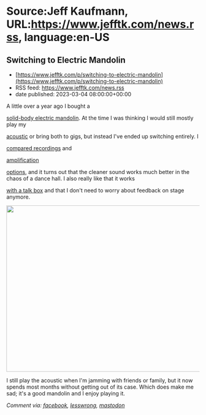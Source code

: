 # Source:Jeff Kaufmann, URL:https://www.jefftk.com/news.rss, language:en-US

## Switching to Electric Mandolin
 - [https://www.jefftk.com/p/switching-to-electric-mandolin](https://www.jefftk.com/p/switching-to-electric-mandolin)
 - RSS feed: https://www.jefftk.com/news.rss
 - date published: 2023-03-04 08:00:00+00:00

<p><span>

A little over a year ago I bought a </span>

<a href="https://goldtonemusicgroup.com/goldtone/instruments/gme-4">solid-body
electric mandolin</a>.  At the time I was thinking I would still
mostly play my 

<a href="https://www.jefftk.com/p/new-mandolin">acoustic</a> or bring both to
gigs, but instead I've ended up switching entirely.  I 

<a href="https://www.jefftk.com/p/acoustic-vs-electric-mandolin">compared recordings</a> and 

<a href="https://www.jefftk.com/p/microphone-on-electric-mandolin">amplification</a> 

<a href="https://www.jefftk.com/p/microphone-on-electric-mandolin-ii">options</a>, and it turns
out that the cleaner sound works much better in the chaos of a dance
hall.  I also really like that it works 

<a href="https://www.jefftk.com/p/playing-with-a-talk-box">with a talk box</a> and that I don't
need to worry about feedback on stage anymore.



<p>

<a href="https://www.jefftk.com/anna-playing-electric-mandolin-big.jpg"><img class="mobile-fullwidth" height="434" src="https://www.jefftk.com/anna-playing-electric-mandolin.jpg" width="550" /><div class="image-vertical-spacer"></div></a>

</p>

<p>

I still play the acoustic when I'm jamming with friends or family, but
it now spends most months without getting out of its case.  Which does
make me sad; it's a good mandolin and I enjoy playing it.

  </p>

<p><i>Comment via: <a href="https://www.facebook.com/jefftk/posts/pfbid02bcigScJHbzCsSkKwpsgwnqNy1ABk2r4Nyur6Bq8m2aoCbpVC2VSeeJYNw18kD76Ll">facebook</a>, <a href="https://lesswrong.com/posts/W64dkvMCmoR94ddYf">lesswrong</a>, <a href="https://mastodon.mit.edu/@jefftk/109965780225505305">mastodon</a></i></p>

